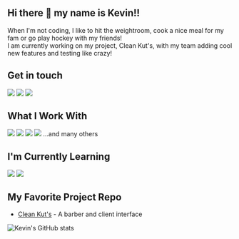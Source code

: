## Hi there 👋 my name is Kevin!!

When I'm not coding, I like to hit the weightroom, cook a nice meal for my fam or go play hockey with my friends!\
I am currently working on my project, Clean Kut's, with my team adding cool new features and testing like crazy!

## Get in touch

<a href="mailto:khookumchand@gmail.com"><img src="https://img.shields.io/badge/Gmail-D14836?style=for-the-badge&logo=gmail&logoColor=white"></a>
<a href="https://www.linkedin.com/in/kevin-hookumchand/" _blank><img src="https://img.shields.io/badge/LinkedIn-0077B5?style=for-the-badge&logo=linkedin&logoColor=white"></a>
<a href="https://www.kevin-hookumchand.dev"><img src="https://img.shields.io/badge/portfolio-0A0A0A?style=for-the-badge&logo=dev.to&logoColor=white"></a> 

## What I Work With
<img src="https://img.shields.io/badge/JavaScript-F7DF1E?style=for-the-badge&logo=javascript&logoColor=black"> <img src="https://img.shields.io/badge/HTML5-E34F26?style=for-the-badge&logo=html5&logoColor=white"> <img src="https://img.shields.io/badge/CSS3-1572B6?style=for-the-badge&logo=css3&logoColor=white"> 
<img src="https://img.shields.io/badge/PostgreSQL-316192?style=for-the-badge&logo=postgresql&logoColor=white">
...and many others

## I'm Currently Learning
<img src="https://img.shields.io/badge/React-20232A?style=for-the-badge&logo=react&logoColor=61DAFB"> <img src="https://img.shields.io/badge/Redux-593D88?style=for-the-badge&logo=redux&logoColor=white"> 

## My Favorite Project Repo
* <a href="https://github.com/KevinH1227/Clean_Kuts">Clean Kut's</a> - A barber and client interface

![Kevin's GitHub stats](https://github-readme-stats.vercel.app/api?username=KevinH1227&show_icons=true&theme=dark)
